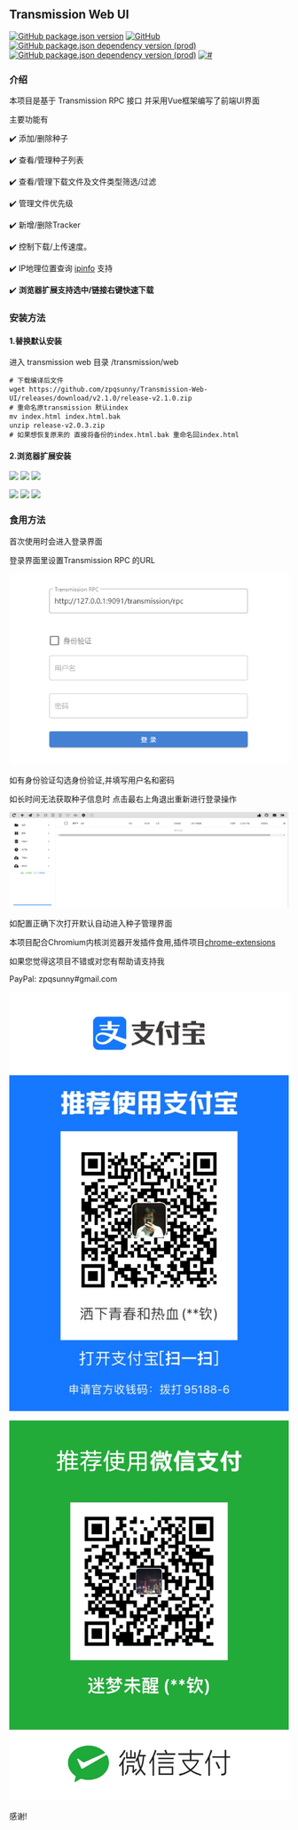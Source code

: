 ## Transmission Web UI

[![GitHub package.json version](https://img.shields.io/github/package-json/v/zpqsunny/Transmission-Web-UI)](#)
[![GitHub](https://img.shields.io/github/license/zpqsunny/Transmission-Web-UI)](#)
[![GitHub package.json dependency version (prod)](https://img.shields.io/github/package-json/dependency-version/zpqsunny/Transmission-Web-UI/vue)](#)
[![GitHub package.json dependency version (prod)](https://img.shields.io/github/package-json/dependency-version/zpqsunny/Transmission-Web-UI/vuetify)](#)
[![#](https://img.shields.io/badge/transmission-version%3E%3D2.4-success)](#)

### 介绍
本项目是基于 Transmission RPC 接口
并采用Vue框架编写了前端UI界面

主要功能有

:heavy_check_mark: 添加/删除种子

:heavy_check_mark: 查看/管理种子列表

:heavy_check_mark: 查看/管理下载文件及文件类型筛选/过滤

:heavy_check_mark: 管理文件优先级

:heavy_check_mark: 新增/删除Tracker

:heavy_check_mark: 控制下载/上传速度。

:heavy_check_mark: IP地理位置查询 [ipinfo](https://ipinfo.io) 支持

:heavy_check_mark: **浏览器扩展支持选中/链接右键快速下载**

### 安装方法

#### 1.替换默认安装

进入 transmission web 目录 /transmission/web
```shell script
# 下载编译后文件
wget https://github.com/zpqsunny/Transmission-Web-UI/releases/download/v2.1.0/release-v2.1.0.zip
# 重命名原transmission 默认index
mv index.html index.html.bak
unzip release-v2.0.3.zip
# 如果想恢复原来的 直接将备份的index.html.bak 重命名回index.html
```
#### 2.浏览器扩展安装

[![](https://img.shields.io/chrome-web-store/v/kbpnojigbmopjjhokfbdeejefhniedlo)](https://chrome.google.com/webstore/detail/transmission-web-ui/kbpnojigbmopjjhokfbdeejefhniedlo)
[![](https://img.shields.io/chrome-web-store/rating/kbpnojigbmopjjhokfbdeejefhniedlo)](https://chrome.google.com/webstore/detail/transmission-web-ui/kbpnojigbmopjjhokfbdeejefhniedlo)
[![](https://img.shields.io/chrome-web-store/users/kbpnojigbmopjjhokfbdeejefhniedlo)](https://chrome.google.com/webstore/detail/transmission-web-ui/kbpnojigbmopjjhokfbdeejefhniedlo)

[![](https://img.shields.io/badge/dynamic/json?label=edge%20web%20store&prefix=v&query=%24.version&url=https%3A%2F%2Fmicrosoftedge.microsoft.com%2Faddons%2Fgetproductdetailsbycrxid%2Flffaomgjiombjbglofglnmckpghnobom)](https://microsoftedge.microsoft.com/addons/detail/transmission-web-ui/lffaomgjiombjbglofglnmckpghnobom)
[![](https://img.shields.io/badge/dynamic/json?label=rating&suffix=/5&query=%24.averageRating&url=https%3A%2F%2Fmicrosoftedge.microsoft.com%2Faddons%2Fgetproductdetailsbycrxid%2Flffaomgjiombjbglofglnmckpghnobom)](https://microsoftedge.microsoft.com/addons/detail/transmission-web-ui/lffaomgjiombjbglofglnmckpghnobom)
[![](https://img.shields.io/badge/dynamic/json?label=users&query=%24.activeInstallCount&url=https%3A%2F%2Fmicrosoftedge.microsoft.com%2Faddons%2Fgetproductdetailsbycrxid%2Flffaomgjiombjbglofglnmckpghnobom)](https://microsoftedge.microsoft.com/addons/detail/transmission-web-ui/lffaomgjiombjbglofglnmckpghnobom)

### 食用方法

首次使用时会进入登录界面

登录界面里设置Transmission RPC 的URL

![登录页面](./login.png)

如有身份验证勾选身份验证,并填写用户名和密码

如长时间无法获取种子信息时 点击最右上角退出重新进行登录操作

![主界面](./main.png)

如配置正确下次打开默认自动进入种子管理界面

本项目配合Chromium内核浏览器开发插件食用,插件项目[chrome-extensions](https://github.com/zpqsunny/chrome-extensions)

如果您觉得这项目不错或对您有帮助请支持我

PayPal: zpqsunny#gmail.com

![](./src/assets/alipay.jpg)

![](./src/assets/weixin.jpg)

感谢!
